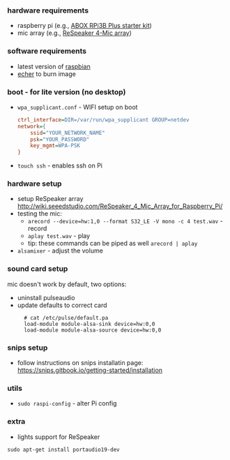 ### hardware requirements

* raspberry pi (e.g., [ABOX RPi3B Plus starter kit](https://www.amazon.co.uk/gp/product/B07DB8591S/))
* mic array (e.g., [ReSpeaker 4-Mic array](https://shop.pimoroni.com/products/respeaker-4-mic-array-for-raspberry-pi))

### software requirements

* latest version of [raspbian](https://www.raspberrypi.org/downloads/raspbian/)
* [echer](https://etcher.io/) to burn image

### boot - for lite version (no desktop)

* `wpa_supplicant.conf` - WIFI setup on boot

  ```ini
  ctrl_interface=DIR=/var/run/wpa_supplicant GROUP=netdev
  network={
      ssid="YOUR_NETWORK_NAME"
      psk="YOUR_PASSWORD"
      key_mgmt=WPA-PSK
  }
  ```

* `touch ssh` - enables ssh on Pi

### hardware setup

* setup ReSpeaker array http://wiki.seeedstudio.com/ReSpeaker_4_Mic_Array_for_Raspberry_Pi/
* testing the mic:
  * `arecord --device=hw:1,0 --format S32_LE -V mono -c 4 test.wav` - record
  * `aplay test.wav` - play
  * tip: these commands can be piped as well `arecord | aplay`
* `alsamixer` - adjust the volume

### sound card setup

mic doesn't work by default, two options:

* uninstall pulseaudio
* update defaults to correct card
  ```
    # cat /etc/pulse/default.pa
    load-module module-alsa-sink device=hw:0,0
    load-module module-alsa-source device=hw:0,0
  ```

### snips setup

* follow instructions on snips installatin page: https://snips.gitbook.io/getting-started/installation

### utils

* `sudo raspi-config` - alter Pi config

### extra

* lights support for ReSpeaker

```
sudo apt-get install portaudio19-dev
```
